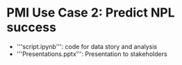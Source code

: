 # PMI Use Case 2: Predict NPL success

* '''script.ipynb''': code for data story and analysis
* '''Presentations.pptx''': Presentation to stakeholders
